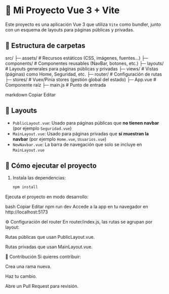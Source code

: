 # 📂 Mi Proyecto Vue 3 + Vite

Este proyecto es una aplicación Vue 3 que utiliza `Vite` como bundler, junto con un esquema de layouts para páginas públicas y privadas.

## 🧭 Estructura de carpetas

src/
├─ assets/ # Recursos estáticos (CSS, imágenes, fuentes...)
├─ components/ # Componentes reusables (NavBar, botones, etc.)
├─ layouts/ # Layouts generales para páginas públicas y privadas
├─ views/ # Vistas (páginas) como Home, Seguridad, etc.
├─ router/ # Configuración de rutas
├─ stores/ # Vuex/Pinia stores (gestión global del estado)
├─ App.vue # Componente raíz
├─ main.js # Punto de entrada

markdown
Copiar
Editar

## 🎨 Layouts

- `PublicLayout.vue`: Usado para páginas públicas que **no tienen navbar** (por ejemplo `Seguridad.vue`)
- `MainLayout.vue`: Usado para páginas privadas que **sí muestran la navbar** (por ejemplo `Home.vue`, `Usuarios.vue`)
- `NewNavbar.vue`: La barra de navegación que solo se incluye en `MainLayout.vue`

## 🚀 Cómo ejecutar el proyecto

1. Instala las dependencias:
   ```bash
   npm install
Ejecuta el proyecto en modo desarrollo:

bash
Copiar
Editar
npm run dev
Accede a la app en tu navegador en http://localhost:5173

⚙️ Configuración del router
En router/index.js, las rutas se agrupan por layout:

Rutas públicas que usan PublicLayout.vue.

Rutas privadas que usan MainLayout.vue.

🤝 Contribución
Si quieres contribuir:

Crea una rama nueva.

Haz tu cambio.

Abre un Pull Request para revisión.